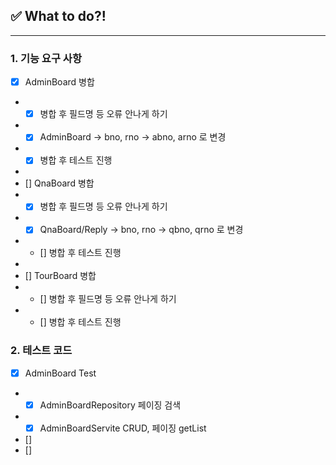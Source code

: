 ## ✅ What to do?!

***

### 1. 기능 요구 사항

+ [x] AdminBoard 병합
+ + [x] 병합 후 필드명 등 오류 안나게 하기 
+ + [x] AdminBoard -> bno, rno -> abno, arno 로 변경
+ + [x] 병합 후 테스트 진행
+ 
+ [] QnaBoard 병합
+ + [x] 병합 후 필드명 등 오류 안나게 하기
+ + [x] QnaBoard/Reply -> bno, rno -> qbno, qrno 로 변경
+ + [] 병합 후 테스트 진행
+ 
+ [] TourBoard 병합
+ + [] 병합 후 필드명 등 오류 안나게 하기
+ + [] 병합 후 테스트 진행

    
### 2. 테스트 코드

+ [x] AdminBoard Test
+ + [x] AdminBoardRepository 페이징 검색
+ + [x] AdminBoardServite CRUD, 페이징 getList

+ [] 
+ [] 